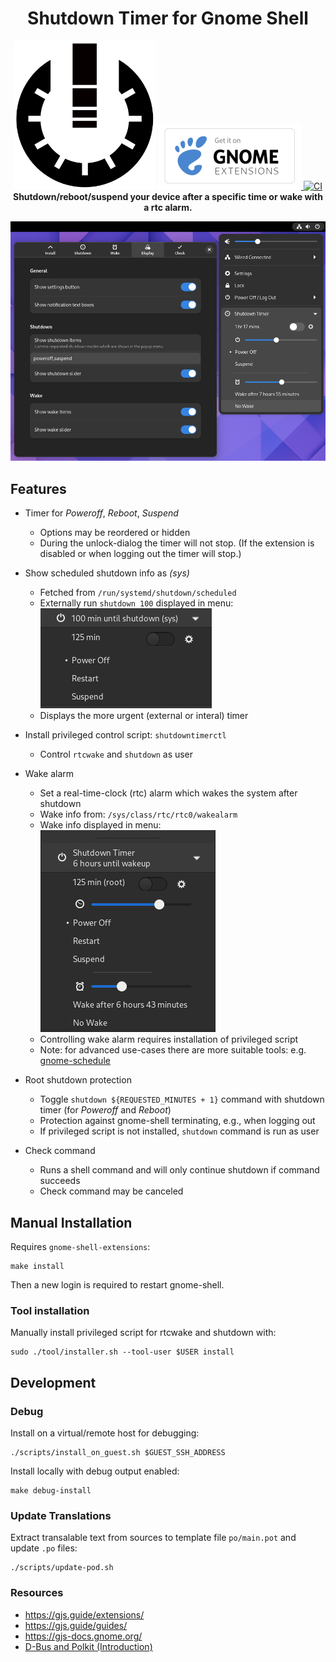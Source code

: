 <h1 align="center">Shutdown Timer for Gnome Shell</h1>
<p align="center">
  <img alt="Shutdown Timer Icon" width="228" src="data/img/icon.svg"/>
  <a href="https://extensions.gnome.org/extension/4372/shutdowntimer/">
    <img alt="Get it on GNOME Extensions" width="228" src="https://raw.githubusercontent.com/andyholmes/gnome-shell-extensions-badge/master/get-it-on-ego.svg?sanitize=true"></img>
  </a>
  <a href="https://github.com/Deminder/ShutdownTimer/actions/workflows/build.yml"><img alt="CI" src="https://github.com/Deminder/ShutdownTimer/actions/workflows/build.yml/badge.svg"></img></a>
  <br/>
  <b>Shutdown/reboot/suspend your device after a specific time or wake with a rtc alarm.</b> 
</p>

![Screenshot](data/img//screenshot.png)

## Features

- Timer for _Poweroff_, _Reboot_, _Suspend_

  - Options may be reordered or hidden
  - During the unlock-dialog the timer will not stop. (If the extension is disabled or when logging out the timer will stop.)

- Show scheduled shutdown info as _(sys)_

  - Fetched from `/run/systemd/shutdown/scheduled`
  - Externally run `shutdown 100` displayed in menu: <br/>![externalScheduleMenu](data/img/externalScheduleFeature.png)
  - Displays the more urgent (external or interal) timer

- Install privileged control script: `shutdowntimerctl`

  - Control `rtcwake` and `shutdown` as user

- Wake alarm

  - Set a real-time-clock (rtc) alarm which wakes the system after shutdown
  - Wake info from: `/sys/class/rtc/rtc0/wakealarm`
  - Wake info displayed in menu: <br/>![wakeInfoMenu](data/img/wakeInfoFeature.png)
  - Controlling wake alarm requires installation of privileged script
  - Note: for advanced use-cases there are more suitable tools: e.g. [gnome-schedule](https://gitlab.gnome.org/GNOME/gnome-schedule)

- Root shutdown protection

  - Toggle `shutdown ${REQUESTED_MINUTES + 1}` command with shutdown timer (for _Poweroff_ and _Reboot_)
  - Protection against gnome-shell terminating, e.g., when logging out
  - If privileged script is not installed, `shutdown` command is run as user

- Check command
  - Runs a shell command and will only continue shutdown if command succeeds
  - Check command may be canceled

## Manual Installation

Requires `gnome-shell-extensions`:

```(shell)
make install
```

Then a new login is required to restart gnome-shell.

### Tool installation

Manually install privileged script for rtcwake and shutdown with:

```(shell)
sudo ./tool/installer.sh --tool-user $USER install
```

## Development

### Debug

Install on a virtual/remote host for debugging:

```(shell)
./scripts/install_on_guest.sh $GUEST_SSH_ADDRESS
```

Install locally with debug output enabled:

```(shell)
make debug-install
```

### Update Translations

Extract transalable text from sources to template file `po/main.pot` and update `.po` files:

```(shell)
./scripts/update-pod.sh
```

### Resources

- https://gjs.guide/extensions/
- https://gjs.guide/guides/
- https://gjs-docs.gnome.org/
- [D-Bus and Polkit (Introduction)](https://venam.nixers.net/blog/unix/2020/07/06/dbus-polkit.html)
